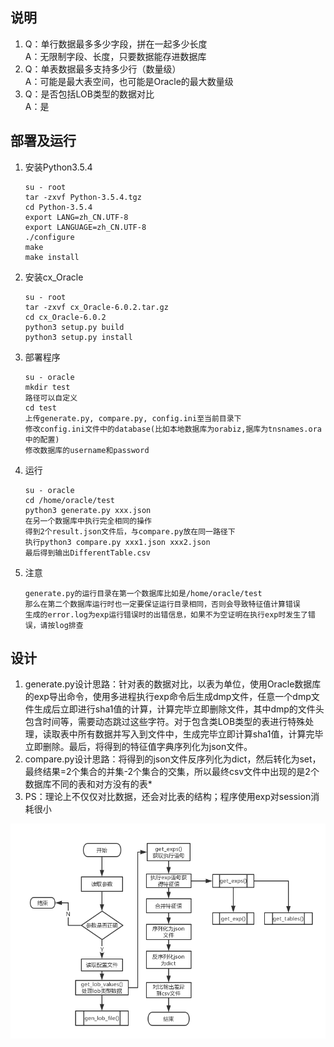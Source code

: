 ## 说明
1. Q：单行数据最多多少字段，拼在一起多少长度  
A：无限制字段、长度，只要数据能存进数据库
2. Q：单表数据最多支持多少行（数量级）  
A：可能是最大表空间，也可能是Oracle的最大数量级
3. Q：是否包括LOB类型的数据对比  
A：是

## 部署及运行
1. 安装Python3.5.4

    ```
    su - root
    tar -zxvf Python-3.5.4.tgz
    cd Python-3.5.4
    export LANG=zh_CN.UTF-8
    export LANGUAGE=zh_CN.UTF-8
    ./configure
    make
    make install
    ```
2. 安装cx_Oracle
    ```
    su - root
    tar -zxvf cx_Oracle-6.0.2.tar.gz
    cd cx_Oracle-6.0.2
    python3 setup.py build
    python3 setup.py install
    ```
3. 部署程序
    ```
    su - oracle
    mkdir test
    路径可以自定义
    cd test
    上传generate.py, compare.py, config.ini至当前目录下
    修改config.ini文件中的database(比如本地数据库为orabiz,据库为tnsnames.ora中的配置)
    修改数据库的username和password
    ```
4. 运行
    ```
    su - oracle
    cd /home/oracle/test
    python3 generate.py xxx.json
    在另一个数据库中执行完全相同的操作
    得到2个result.json文件后，与compare.py放在同一路径下
    执行python3 compare.py xxx1.json xxx2.json
    最后得到输出DifferentTable.csv
    ```
5. 注意  
    ```
    generate.py的运行目录在第一个数据库比如是/home/oracle/test
    那么在第二个数据库运行时也一定要保证运行目录相同，否则会导致特征值计算错误
    生成的error.log为exp运行错误时的出错信息，如果不为空证明在执行exp时发生了错误，请按log排查
    ```
## 设计
1. generate.py设计思路：针对表的数据对比，以表为单位，使用Oracle数据库的exp导出命令，使用多进程执行exp命令后生成dmp文件，任意一个dmp文件生成后立即进行sha1值的计算，计算完毕立即删除文件，其中dmp的文件头包含时间等，需要动态跳过这些字符。对于包含类LOB类型的表进行特殊处理，读取表中所有数据并写入到文件中，生成完毕立即计算sha1值，计算完毕立即删除。最后，将得到的特征值字典序列化为json文件。
2. compare.py设计思路：将得到的json文件反序列化为dict，然后转化为set，最终结果=2个集合的并集-2个集合的交集，所以最终csv文件中出现的是2个数据库不同的表和对方没有的表*
3. PS：理论上不仅仅对比数据，还会对比表的结构；程序使用exp对session消耗很小


![image](https://github.com/Alonsovau/compare_database/blob/master/1.jpg)


